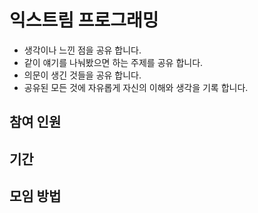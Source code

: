 # 익스트림 프로그래밍
- 생각이나 느낀 점을 공유 합니다.
- 같이 얘기를 나눠봤으면 하는 주제를 공유 합니다.
- 의문이 생긴 것들을 공유 합니다.
- 공유된 모든 것에 자유롭게 자신의 이해와 생각을 기록 합니다.

## 참여 인원

## 기간

## 모임 방법
